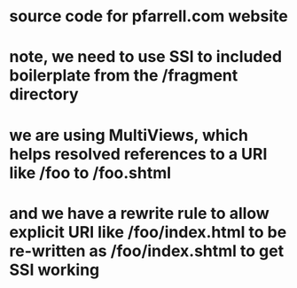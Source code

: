 # source code for pfarrell.com website
# note, we need to use SSI to included boilerplate from the /fragment directory
# we are using MultiViews, which helps resolved references to a URI like /foo to /foo.shtml
# and we have a rewrite rule to allow explicit URI like /foo/index.html to be re-written as /foo/index.shtml to get SSI working
